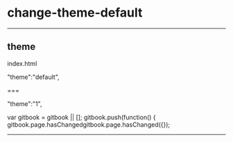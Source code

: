 # change-theme-default  






*******************************************************************************

## theme


index.html



"theme":"default",

===

"theme":"1",


var gitbook = gitbook || [];
gitbook.push(function() {
    gitbook.page.hasChangedgitbook.page.hasChanged({});

*******************************************************************************






















